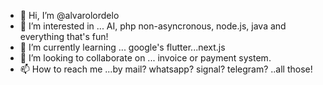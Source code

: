 - 👋 Hi, I’m @alvarolordelo
- 👀 I’m interested in ... AI, php non-asyncronous, node.js, java and everything that's fun!
- 🌱 I’m currently learning ... google's flutter...next.js
- 💞️ I’m looking to collaborate on ... invoice or payment system.
- 📫 How to reach me ...by mail? whatsapp? signal? telegram? ..all those!

<!---
alvarolordelo/alvarolordelo is a ✨ special ✨ repository because its `README.md` (this file) appears on your GitHub profile.
You can click the Preview link to take a look at your changes.
--->

